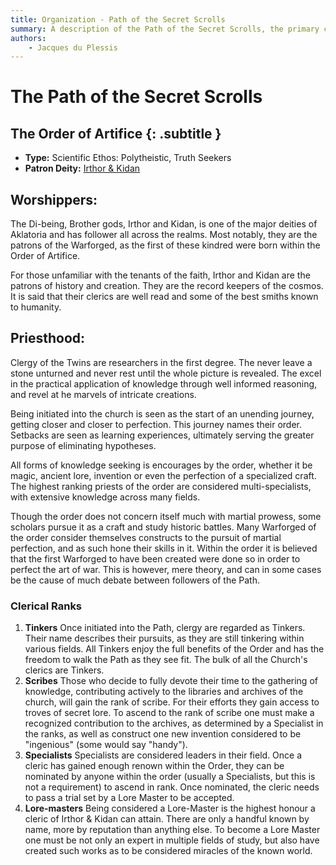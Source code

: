 ```yaml
---
title: Organization - Path of the Secret Scrolls
summary: A description of the Path of the Secret Scrolls, the primary church of Irthor & Kidan.
authors:
    - Jacques du Plessis
---
```

# The Path of the Secret Scrolls
## The Order of Artifice {: .subtitle }

* **Type:** Scientific Ethos: Polytheistic, Truth Seekers
* **Patron Deity:** [Irthor & Kidan](/religion/deities/irthor_&_kidan)

## Worshippers:
The Di-being, Brother gods, Irthor and Kidan, is one of the major deities of Aklatoria and has follower all across the realms.  Most notably, they are the patrons of the Warforged, as the first of these kindred were born within the Order of Artifice.

For those unfamiliar with the tenants of the faith, Irthor and Kidan are the patrons of history and creation.  They are the record keepers of the cosmos.  It is said that their clerics are well read and some of the best smiths known to humanity.

## Priesthood: 
Clergy of the Twins are researchers in the first degree.  The never leave a stone unturned and never rest until the whole picture is revealed.  The excel in the practical application of knowledge through well informed reasoning, and revel at he marvels of intricate creations.

Being initiated into the church is seen as the start of an unending journey, getting closer and closer to perfection.  This journey names their order.  Setbacks are seen as learning experiences, ultimately serving the greater purpose of eliminating hypotheses.

All forms of knowledge seeking is encourages by the order, whether it be magic, ancient lore, invention or even the perfection of a specialized craft.  The highest ranking priests of the order are considered multi-specialists, with extensive knowledge across many fields.

Though the order does not concern itself much with martial prowess, some scholars pursue it as a craft and study historic battles.  Many Warforged of the order consider themselves constructs to the pursuit of martial perfection, and as such hone their skills in it.  Within the order it is believed that the first Warforged to have been created were done so in order to perfect the art of war.  This is however, mere theory, and can in some cases be the cause of much debate between followers of the Path.

### Clerical Ranks
1. **Tinkers** Once initiated into the Path, clergy are regarded as Tinkers.  Their name describes their pursuits, as they are still tinkering within various fields.  All Tinkers enjoy the full benefits of the Order and has the freedom to walk the Path as they see fit.  The bulk of all the Church's clerics are Tinkers.
2. **Scribes** Those who decide to fully devote their time to the gathering of knowledge, contributing actively to the libraries and archives of the church, will gain the rank of scribe.  For their efforts they gain access to troves of secret lore. To ascend to the rank of scribe one must make a recognized contribution to the archives, as determined by a Specialist in the ranks, as well as construct one new invention considered to be "ingenious" (some would say "handy").
3. **Specialists** Specialists are considered leaders in their field.  Once a cleric has gained enough renown within the Order, they can be nominated by anyone within the order (usually a Specialists, but this is not a requirement) to ascend in rank.  Once nominated, the cleric needs to pass a trial set by a Lore Master to be accepted.
4. **Lore-masters** Being considered a Lore-Master is the highest honour a cleric of Irthor & Kidan can attain.  There are only a handful known by name, more by reputation than anything else.  To become a Lore Master one must be not only an expert in multiple fields of study, but also have created such works as to be considered miracles of the known world.